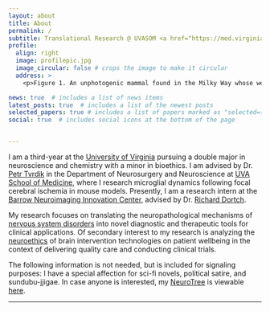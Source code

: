 ```yaml
---
layout: about
title: About
permalink: /
subtitle: Translational Research @ UVASOM <a href="https://med.virginia.edu/neurosurgery/research/stroke-and-vascular-lab/">Stroke & Vascular Pathology Lab</a>
profile:
  align: right
  image: profilepic.jpg
  image_circular: false # crops the image to make it circular
  address: >
    <p>Figure 1. An unphotogenic mammal found in the Milky Way whose weakness is sleep deprivation.</p>

news: true  # includes a list of news items
latest_posts: true  # includes a list of the newest posts
selected_papers: true # includes a list of papers marked as "selected={true}"
social: true  # includes social icons at the bottom of the page


---
```



I am a third-year at the [University of Virginia](https://www.virginia.edu/) pursuing a double major in neuroscience and chemistry with a minor in bioethics. I am advised by Dr. [Petr Tvrdik](https://med.virginia.edu/bims/faculty/?facbio=1&id=48788) in the Department of Neurosurgery and Neuroscience at [UVA School of Medicine](https://med.virginia.edu/), where I research microglial dynamics following focal cerebral ischemia in mouse models. Presently, I am a research intern at the [Barrow Neuroimaging Innovation Center](https://www.barrowneuro.org/for-physicians-researchers/research/research-programs-labs/neuroimaging/imaging-center/), advised by Dr. [Richard Dortch](https://www.barrowneuro.org/person/richard-dortch-phd/).

My research focuses on translating the neuropathological mechanisms of [nervous system disorders](https://www.ninds.nih.gov/health-information/disorders) into novel diagnostic and therapeutic tools for clinical applications. Of secondary interest to my research is analyzing the [neuroethics](https://www.ninds.nih.gov/current-research/focus-tools-topics/focus-neuroethics#:~:text=Neuroethics%20is%20a%20field%20that,identity%2C%20consciousness%2C%20and%20autonomy.) of brain intervention technologies on patient wellbeing in the context of delivering quality care and conducting clinical trials.

The following information is not needed, but is included for signaling purposes: I have a special affection for sci-fi novels, political satire, and sundubu-jjigae. In case anyone is interested, my [NeuroTree](https://www.ncbi.nlm.nih.gov/pmc/articles/PMC3465338/) is viewable [here](http://neurotree.org/neurotree/tree.php?pid=936347&pnodecount=4&cnodecount=2&fontsize=1).
<hr>
